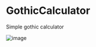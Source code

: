 # GothicCalculator
Simple gothic calculator

![image](https://github.com/user-attachments/assets/f535501b-30a8-4094-9ec3-59ce7e63a5d1)


